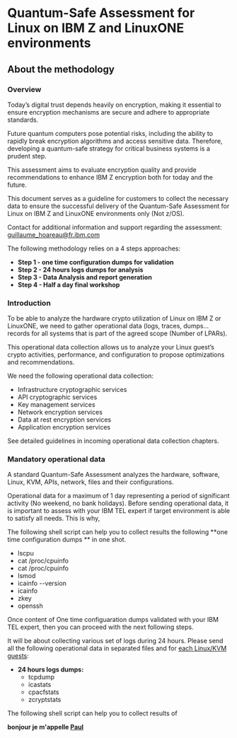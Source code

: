 # Quantum-Safe Assessment for Linux on IBM Z and LinuxONE environments
## About the methodology
### Overview

Today’s digital trust depends heavily on encryption, making it essential to ensure encryption mechanisms are secure and adhere to appropriate standards.

Future quantum computers pose potential risks, including the ability to rapidly break encryption algorithms and access sensitive data. Therefore, developing a quantum-safe strategy for critical business systems is a prudent step.

This assessment aims to evaluate encryption quality and provide recommendations to enhance IBM Z encryption both for today and the future.

This document serves as a guideline for customers to collect the necessary data to ensure the successful delivery of the Quantum-Safe Assessment for Linux on IBM Z and LinuxONE environments only (Not z/OS).

Contact for additional information and support regarding the assessment: guillaume_hoareau@fr.ibm.com

The following methodology relies on a 4 steps approaches:
* **Step 1 - one time configuration dumps for validation**
* **Step 2 - 24 hours logs dumps for analysis**
* **Step 3 - Data Analysis and report generation**
* **Step 4 - Half a day final workshop**

### Introduction
To be able to analyze the hardware crypto utilization of Linux on IBM Z or LinuxONE, we need to gather operational data (logs, traces, dumps…  records for all systems that is part of the agreed scope (Number of LPARs).

This operational data collection allows us to analyze your Linux guest’s crypto activities, performance, and configuration to propose optimizations and recommendations.

We need the following operational data collection:
  -	Infrastructure cryptographic services
  -	API cryptographic services
  -	Key management services
  -	Network encryption services
  -	Data at rest encryption services
  -	Application encryption services

See detailed guidelines in incoming operational data collection chapters.



### Mandatory operational data

A standard Quantum-Safe Assessment analyzes the hardware, software, Linux, KVM, APIs, network, files and their configurations. 

Operational data for a maximum of 1 day representing a period of significant activity (No weekend, no bank holidays). Before sending operational data, it is important to assess with your IBM TEL expert if target environment is able to satisfy all needs. This is why,

The following shell script can help you to collect results the following **one time configuration dumps ** in one shot.
  -	lscpu
  -	cat /proc/cpuinfo
  -	cat /proc/cpuinfo 
  -	lsmod
  -	icainfo --version
  -	icainfo
  -	zkey
  -	openssh



Once content of One time configuaration dumps validated with your IBM TEL expert, then you can proceed with the next following steps.

It will be about collecting various set of logs during 24 hours. 
Please send all the following operational data in separated files and for <ins>each Linux/KVM guests</ins>:

* **24 hours logs dumps:**
  -	tcpdump
  -	icastats
  -	cpacfstats
  -	zcryptstats 

The following shell script can help you to collect results of


**bonjour je m'appelle [Paul](https://docs.github.com/en/get-started/writing-on-github/getting-started-with-writing-and-formatting-on-github/basic-writing-and-formatting-syntax#links)**

